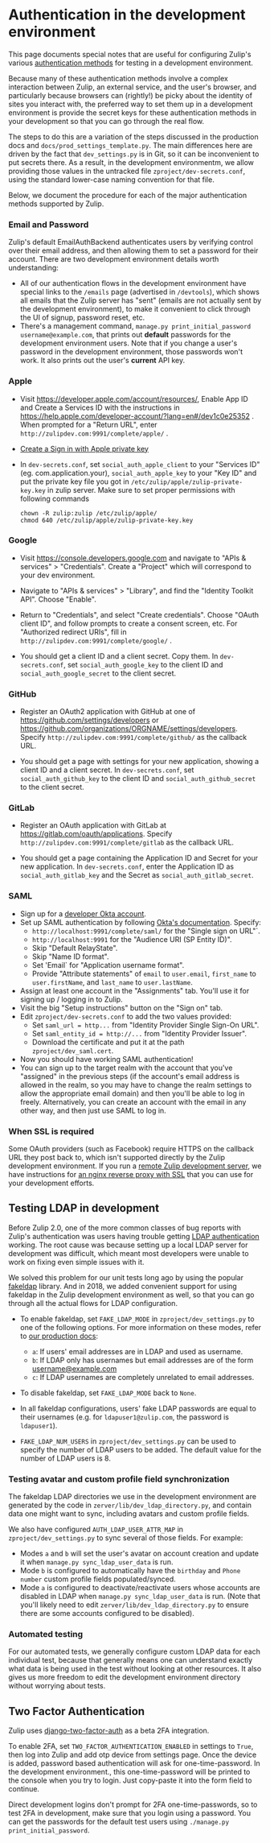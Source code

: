 # Authentication in the development environment

This page documents special notes that are useful for configuring
Zulip's various [authentication
methods](../production/authentication-methods.md) for testing in a
development environment.

Because many of these authentication methods involve a complex
interaction between Zulip, an external service, and the user's
browser, and particularly because browsers can (rightly!) be picky
about the identity of sites you interact with, the preferred way to
set them up in a development environment is provide the secret keys
for these authentication methods in your development so that you can
go through the real flow.

The steps to do this are a variation of the steps discussed in the
production docs and `docs/prod_settings_template.py`.  The main
differences here are driven by the fact that `dev_settings.py` is in
Git, so it can be inconvenient to put secrets there.  As a result, in
the development environmentm, we allow providing those values in the
untracked file `zproject/dev-secrets.conf`, using the standard
lower-case naming convention for that file.

Below, we document the procedure for each of the major authentication
methods supported by Zulip.

### Email and Password

Zulip's default EmailAuthBackend authenticates users by verifying
control over their email address, and then allowing them to set a
password for their account.  There are two development environment
details worth understanding:

* All of our authentication flows in the development environment have
  special links to the `/emails` page (advertised in `/devtools`),
  which shows all emails that the Zulip server has "sent" (emails are
  not actually sent by the development environment), to make it
  convenient to click through the UI of signup, password reset, etc.
* There's a management command, `manage.py print_initial_password
  username@example.com`, that prints out **default** passwords for the
  development environment users.  Note that if you change a user's
  password in the development environment, those passwords won't
  work.  It also prints out the user's **current** API key.

### Apple

* Visit https://developer.apple.com/account/resources/,
  Enable App ID and Create a Services ID with the instructions in
  https://help.apple.com/developer-account/?lang=en#/dev1c0e25352 .
  When prompted for a "Return URL", enter
  `http://zulipdev.com:9991/complete/apple/` .

* [Create a Sign in with Apple private key](https://help.apple.com/developer-account/?lang=en#/dev77c875b7e)

* In `dev-secrets.conf`, set `social_auth_apple_client` to your
  "Services ID" (eg. com.application.your),
  `social_auth_apple_key` to your "Key ID" and
  put the private key file you got in
  `/etc/zulip/apple/zulip-private-key.key` in zulip server. Make sure
  to set proper permissions with following commands
  ```
  chown -R zulip:zulip /etc/zulip/apple/
  chmod 640 /etc/zulip/apple/zulip-private-key.key
  ```

### Google

* Visit https://console.developers.google.com and navigate to "APIs &
  services" > "Credentials".  Create a "Project" which will correspond
  to your dev environment.

* Navigate to "APIs & services" > "Library", and find the "Identity
  Toolkit API".  Choose "Enable".

* Return to "Credentials", and select "Create credentials".  Choose
  "OAuth client ID", and follow prompts to create a consent screen, etc.
  For "Authorized redirect URIs", fill in
  `http://zulipdev.com:9991/complete/google/` .

* You should get a client ID and a client secret. Copy them. In
  `dev-secrets.conf`, set `social_auth_google_key` to the client ID
  and `social_auth_google_secret` to the client secret.

### GitHub

* Register an OAuth2 application with GitHub at one of
  https://github.com/settings/developers or
  https://github.com/organizations/ORGNAME/settings/developers.
  Specify `http://zulipdev.com:9991/complete/github/` as the callback URL.

* You should get a page with settings for your new application,
  showing a client ID and a client secret.  In `dev-secrets.conf`, set
  `social_auth_github_key` to the client ID and `social_auth_github_secret`
  to the client secret.

### GitLab

* Register an OAuth application with GitLab at
  https://gitlab.com/oauth/applications.
  Specify `http://zulipdev.com:9991/complete/gitlab` as the callback URL.

* You should get a page containing the Application ID and Secret for
  your new application.  In `dev-secrets.conf`, enter the Application
  ID as `social_auth_gitlab_key` and the Secret as
  `social_auth_gitlab_secret`.

### SAML

* Sign up for a [developer Okta account](https://developer.okta.com/).
* Set up SAML authentication by following
  [Okta's documentation](https://developer.okta.com/docs/guides/saml-application-setup/overview/).
  Specify:
    * `http://localhost:9991/complete/saml/` for the "Single sign on URL"`.
    * `http://localhost:9991` for the "Audience URI (SP Entity ID)".
    * Skip "Default RelayState".
    * Skip "Name ID format".
    * Set 'Email` for "Application username format".
    * Provide "Attribute statements" of `email` to `user.email`,
      `first_name` to `user.firstName`, and `last_name` to `user.lastName`.
* Assign at least one account in the "Assignments" tab. You'll use it for
  signing up / logging in to Zulip.
* Visit the big "Setup instructions" button on the "Sign on" tab.
* Edit `zproject/dev-secrets.conf` to add the two values provided:
    * Set `saml_url = http...` from "Identity Provider Single Sign-On
      URL".
    * Set `saml_entity_id = http://...` from "Identity Provider Issuer".
    * Download the certificate and put it at the path `zproject/dev_saml.cert`.
* Now you should have working SAML authentication!
* You can sign up to the target realm with the account that you've "assigned"
  in the previous steps (if the account's email address is allowed in the realm,
  so you may have to change the realm settings to allow the appropriate email domain)
  and then you'll be able to log in freely. Alternatively, you can create an account
  with the email in any other way, and then just use SAML to log in.

### When SSL is required

Some OAuth providers (such as Facebook) require HTTPS on the callback
URL they post back to, which isn't supported directly by the Zulip
development environment.  If you run a
[remote Zulip development server](../development/remote.md), we have
instructions for
[an nginx reverse proxy with SSL](../development/remote.html#using-an-nginx-reverse-proxy)
that you can use for your development efforts.

## Testing LDAP in development

Before Zulip 2.0, one of the more common classes of bug reports with
Zulip's authentication was users having trouble getting [LDAP
authentication](../production/authentication-methods.html#ldap-including-active-directory)
working.  The root cause was because setting up a local LDAP server
for development was difficult, which meant most developers were unable
to work on fixing even simple issues with it.

We solved this problem for our unit tests long ago by using the
popular [fakeldap](https://github.com/zulip/fakeldap) library.  And in
2018, we added convenient support for using fakeldap in the Zulip
development environment as well, so that you can go through all the
actual flows for LDAP configuration.

- To enable fakeldap, set `FAKE_LDAP_MODE` in
`zproject/dev_settings.py` to one of the following options.  For more
information on these modes, refer to
[our production docs](../production/authentication-methods.html#ldap-including-active-directory):
  - `a`: If users' email addresses are in LDAP and used as username.
  - `b`: If LDAP only has usernames but email addresses are of the form
  username@example.com
  - `c`: If LDAP usernames are completely unrelated to email addresses.

- To disable fakeldap, set `FAKE_LDAP_MODE` back to `None`.

- In all fakeldap configurations, users' fake LDAP passwords are equal
  to their usernames (e.g. for `ldapuser1@zulip.com`, the password is
  `ldapuser1`).

- `FAKE_LDAP_NUM_USERS` in `zproject/dev_settings.py` can be used to
specify the number of LDAP users to be added. The default value for
the number of LDAP users is 8.

### Testing avatar and custom profile field synchronization

The fakeldap LDAP directories we use in the development environment
are generated by the code in `zerver/lib/dev_ldap_directory.py`, and
contain data one might want to sync, including avatars and custom
profile fields.

We also have configured `AUTH_LDAP_USER_ATTR_MAP` in
`zproject/dev_settings.py` to sync several of those fields.  For
example:

* Modes `a` and `b` will set the user's avatar on account creation and
  update it when `manage.py sync_ldap_user_data` is run.
* Mode `b` is configured to automatically have the `birthday` and
  `Phone number` custom profile fields populated/synced.
* Mode `a` is configured to deactivate/reactivate users whose accounts
  are disabled in LDAP when `manage.py sync_ldap_user_data` is run.
  (Note that you'll likely need to edit
  `zerver/lib/dev_ldap_directory.py` to ensure there are some accounts
  configured to be disabled).

### Automated testing

For our automated tests, we generally configure custom LDAP data for
each individual test, because that generally means one can understand
exactly what data is being used in the test without looking at other
resources.  It also gives us more freedom to edit the development
environment directory without worrying about tests.

## Two Factor Authentication

Zulip uses [django-two-factor-auth][0] as a beta 2FA integration.

To enable 2FA, set `TWO_FACTOR_AUTHENTICATION_ENABLED` in settings to
`True`, then log into Zulip and add otp device from settings
page. Once the device is added, password based authentication will ask
for one-time-password.  In the development environment., this
one-time-password will be printed to the console when you try to
login.  Just copy-paste it into the form field to continue.

Direct development logins don't prompt for 2FA one-time-passwords, so
to test 2FA in development, make sure that you login using a
password.  You can get the passwords for the default test users using
`./manage.py print_initial_password`.

[0]: https://github.com/Bouke/django-two-factor-auth
